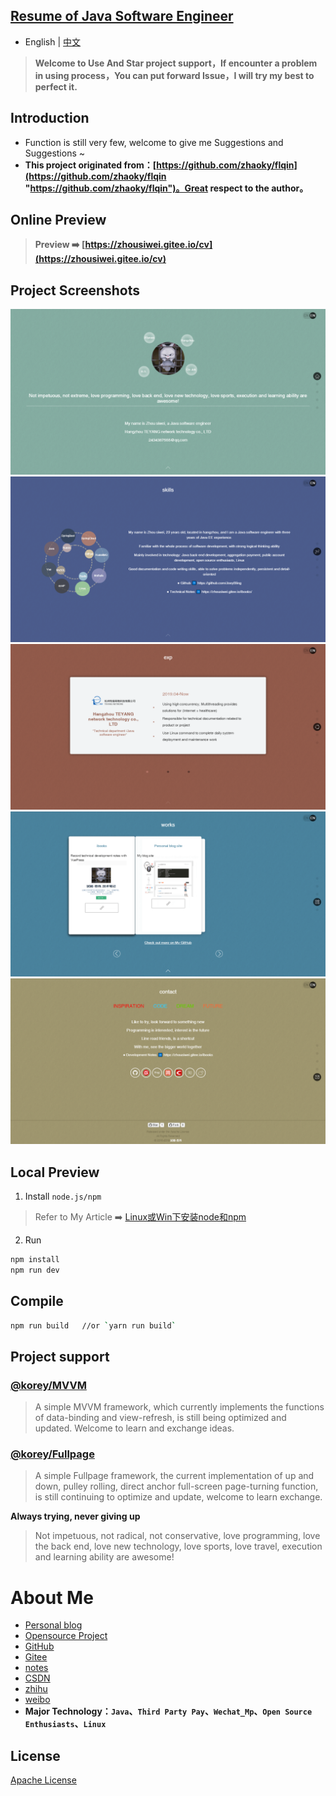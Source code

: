 ## [Resume of Java Software Engineer](http://zhousiwei.gitee.io/cv/)

- English | [中文](README.md)

> **Welcome to Use And Star project support，If encounter a problem in using process，You can put forward Issue，I will try my best to perfect it.**

## Introduction
- Function is still very few, welcome to give me Suggestions and Suggestions ~
- **This project originated from：[https://github.com/zhaoky/flqin](https://github.com/zhaoky/flqin "https://github.com/zhaoky/flqin")。Great respect to the author。**

## Online Preview

> **Preview ➡️ [https://zhousiwei.gitee.io/cv](https://zhousiwei.gitee.io/cv)**

## Project Screenshots

[![zhousiwei's resume](./screenshots/en/1_mini.png "zhousiwei's resume")](http://zhousiwei.gitee.io/cv "zhousiwei's resume")
[![zhousiwei's resume](./screenshots/en/2_mini.png "zhousiwei's resume")](http://zhousiwei.gitee.io/cv "zhousiwei's resume")
[![zhousiwei's resume](./screenshots/en/3_mini.png "zhousiwei's resume")](http://zhousiwei.gitee.io/cv "zhousiwei's resume")
[![zhousiwei's resume](./screenshots/en/4_mini.png "zhousiwei's resume")](http://zhousiwei.gitee.io/cv "zhousiwei's resume")
[![zhousiwei's resume](./screenshots/en/5_mini.png "zhousiwei's resume")](http://zhousiwei.gitee.io/cv "zhousiwei's resume")

## Local Preview
1. Install `node.js/npm`
> Refer to My Article ➡️ [Linux或Win下安装node和npm](https://www.jianshu.com/p/f8b0a4f7a822)

2. Run
```bash
npm install
npm run dev
```

## Compile
```bash
npm run build   //or `yarn run build`
```

## Project support

### [@korey/MVVM](https://github.com/zhaoky/mvvm)

> A simple MVVM framework, which currently implements the functions of data-binding and view-refresh, is still being optimized and updated. Welcome to learn and exchange ideas.

### [@korey/Fullpage](https://github.com/zhaoky/fullpage)

> A simple Fullpage framework, the current implementation of up and down, pulley rolling, direct anchor full-screen page-turning function, is still continuing to optimize and update, welcome to learn exchange.


**Always trying, never giving up**
> Not impetuous, not radical, not conservative, love programming, love the back end, love new technology, love sports, love travel, execution and learning ability are awesome!

# About Me
- [Personal blog](https://zhousiwei.gitee.io/)
- [Opensource Project](https://zhousiwei.gitee.io/ibooks/opensource)
- [GitHub](https://github.com/JoeyBling)
- [Gitee](https://gitee.com/zhousiwei)
- [notes](https://www.jianshu.com/u/02cbf31a043a)
- [CSDN](https://blog.csdn.net/qq_30930805)
- [zhihu](https://www.zhihu.com/people/joeybling)
- [weibo](http://weibo.com/jayinfo)
- **Major Technology：`Java`、`Third Party Pay`、`Wechat_Mp`、`Open Source Enthusiasts`、`Linux`**

## License

[Apache License](./LICENSE)
